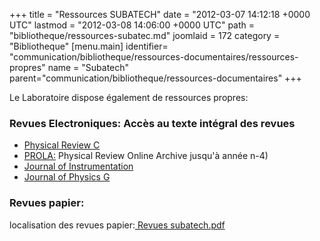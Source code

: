 +++
title = "Ressources SUBATECH"
date = "2012-03-07 14:12:18 +0000 UTC"
lastmod = "2012-03-08 14:06:00 +0000 UTC"
path = "bibliotheque/ressources-subatec.md"
joomlaid = 172
category = "Bibliotheque"
[menu.main]
  identifier= "communication/bibliotheque/ressources-documentaires/ressources-propres"
  name = "Subatech"
  parent="communication/bibliotheque/ressources-documentaires"
+++
<p>Le Laboratoire dispose également de ressources propres:</p>
<p></p>
<h3>Revues Electroniques: Accès au texte intégral des revues</h3>
<ul>
<li><a href="http://prc.aps.org/">Physical Review C</a></li>
<li><a href="http://prola.aps.org/">PROLA:</a> Physical Review Online Archive jusqu'à année n-4)</li>
<li><a target="_blank" href="http://iopscience.iop.org/1748-0221/">Journal of Instrumentation</a></li>
<li><a target="_blank" href="http://iopscience.iop.org/0954-3899">Journal of Physics G</a></li>
</ul>
<p></p>
<h3>Revues papier:</h3>
<p>localisation des revues papier:<a href="images/Communication/bibliotheque/REVUES-Subatech.pdf"> Revues subatech.pdf</a></p>